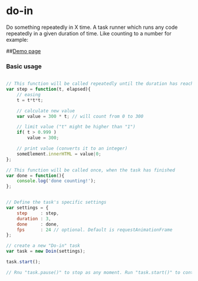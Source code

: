 do-in
========

Do something repeatedly in X time.
A task runner which runs any code repeatedly in a given duration of time. Like counting to a number for example:

##[Demo page](http://codepen.io/vsync/pen/deoxg)

### Basic usage

```javascript

// This function will be called repeatedly until the duration has reached
var step = function(t, elapsed){
    // easing
    t = t*t*t;

    // calculate new value
    var value = 300 * t; // will count from 0 to 300

    // limit value ("t" might be higher than "1")
    if( t > 0.999 )
        value = 300;

    // print value (converts it to an integer)
    someElement.innerHTML = value|0;
};

// This function will be called once, when the task has finished
var done = function(){
    console.log('done counting!');
};


// Define the task's specific settings
var settings = {
    step     : step,
    duration : 3,
    done     : done,
    fps      : 24 // optional. Default is requestAnimationFrame
};

// create a new "Do-in" task
var task = new Doin(settings);

task.start();

// Rnu "task.pause()" to stop as any moment. Run "task.start()" to continue the task

```

